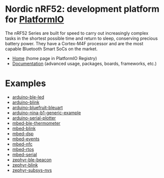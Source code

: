
# Nordic nRF52: development platform for [PlatformIO](https://platformio.org)

The nRF52 Series are built for speed to carry out increasingly complex tasks in the shortest possible time and return to sleep, conserving precious battery power. They have a Cortex-M4F processor and are the most capable Bluetooth Smart SoCs on the market.

* [Home](https://platformio.org/platforms/nordicnrf52) (home page in PlatformIO Registry)
* [Documentation](https://docs.platformio.org/page/platforms/nordicnrf52.html) (advanced usage, packages, boards, frameworks, etc.)

# Examples

* [arduino-ble-led](https://github.com/platformio/platform-nordicnrf52/tree/master/examples/arduino-ble-led)
* [arduino-blink](https://github.com/platformio/platform-nordicnrf52/tree/master/examples/arduino-blink)
* [arduino-bluefruit-bleuart](https://github.com/platformio/platform-nordicnrf52/tree/master/examples/arduino-bluefruit-bleuart)
* [arduino-nina-b1-generic-example](https://github.com/platformio/platform-nordicnrf52/tree/master/examples/arduino-nina-b1-generic-example)
* [arduino-serial-plotter](https://github.com/platformio/platform-nordicnrf52/tree/master/examples/arduino-serial-plotter)
* [mbed-ble-thermometer](https://github.com/platformio/platform-nordicnrf52/tree/master/examples/mbed-ble-thermometer)
* [mbed-blink](https://github.com/platformio/platform-nordicnrf52/tree/master/examples/mbed-blink)
* [mbed-dsp](https://github.com/platformio/platform-nordicnrf52/tree/master/examples/mbed-dsp)
* [mbed-events](https://github.com/platformio/platform-nordicnrf52/tree/master/examples/mbed-events)
* [mbed-nfc](https://github.com/platformio/platform-nordicnrf52/tree/master/examples/mbed-nfc)
* [mbed-rtos](https://github.com/platformio/platform-nordicnrf52/tree/master/examples/mbed-rtos)
* [mbed-serial](https://github.com/platformio/platform-nordicnrf52/tree/master/examples/mbed-serial)
* [zephyr-ble-beacon](https://github.com/platformio/platform-nordicnrf52/tree/master/examples/zephyr-ble-beacon)
* [zephyr-blink](https://github.com/platformio/platform-nordicnrf52/tree/master/examples/zephyr-blink)
* [zephyr-subsys-nvs](https://github.com/platformio/platform-nordicnrf52/tree/master/examples/zephyr-subsys-nvs)

